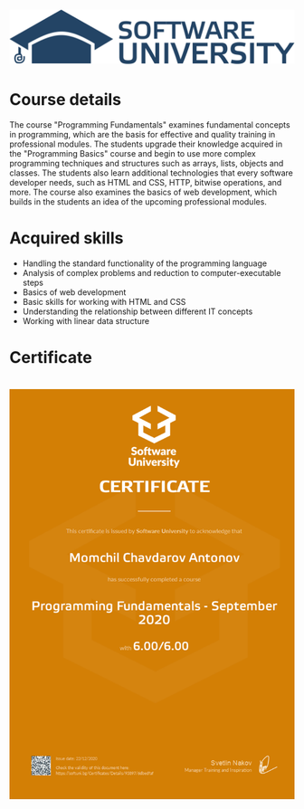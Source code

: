 # <p align="center"> ![alt text](https://github.com/momchilantonov/SoftUni-Programming-Basics-With-Python-April-2020/blob/main/SoftUni-Logo.png) <p>
# Course details
The course "Programming Fundamentals" examines fundamental concepts in programming, which are the basis for effective and quality training in professional modules. The students upgrade their knowledge acquired in the "Programming Basics" course and begin to use more complex programming techniques and structures such as arrays, lists, objects and classes. The students also learn additional technologies that every software developer needs, such as HTML and CSS, HTTP, bitwise operations, and more. The course also examines the basics of web development, which builds in the students an idea of the upcoming professional modules.
# Acquired skills
- Handling the standard functionality of the programming language
- Analysis of complex problems and reduction to computer-executable steps
- Basics of web development
- Basic skills for working with HTML and CSS
- Understanding the relationship between different IT concepts
- Working with linear data structure
# Certificate
# <p align="center"> ![alt text](https://github.com/momchilantonov/SoftUni-Python-Fundamentals/blob/main/Programming%20Fundamentals%20-%20September%202020%20-%20Certificate.jpeg) <p>
